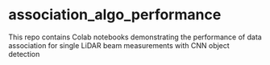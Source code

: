 # association_algo_performance
This repo contains Colab notebooks demonstrating the performance of data association for single LiDAR beam measurements with CNN object detection
